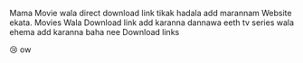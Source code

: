 Mama Movie wala direct download link tikak hadala add marannam Website ekata. Movies Wala Download link add karanna dannawa eeth tv series wala ehema add karanna baha nee Download links

😢 ow
